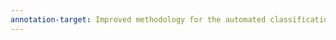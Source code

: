 ```yaml
---
annotation-target: Improved methodology for the automated classification of periodic variable stars.pdf
---
```

